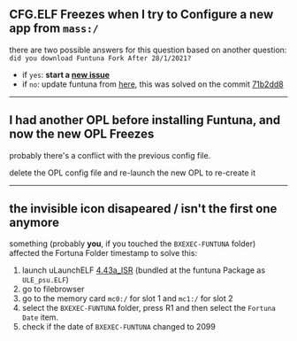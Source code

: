 

##  CFG.ELF Freezes when I try to Configure a new app from `mass:/` 

   there are two possible answers for this question based on another question: `did you download Funtuna Fork After 28/1/2021?`
   - if `yes`: __start a [new issue](https://github.com/israpps/Funtuna-Fork/issues)__
   - if `no`: update funtuna from [here](https://github.com/israpps/Funtuna-Fork/releases), this was solved on the commit [71b2dd8](https://github.com/israpps/Funtuna-Fork/commit/b9e3d8f4ff48df03c371a23702f78e8c52444e97)

***
## I had another OPL before installing Funtuna, and now the new OPL Freezes 

probably there's a conflict with the previous config file.

delete the OPL config file and re-launch the new OPL to re-create it

***

## the invisible icon disapeared / isn't the first one anymore

something (probably **you**, if you touched the `BXEXEC-FUNTUNA` folder) affected the Fortuna Folder timestamp
to solve this:
 1. launch uLaunchELF [4.43a_ISR](https://github.com/israpps/wLaunchELF_ISR/releases/tag/rev1) (bundled at the funtuna Package as `ULE_psu.ELF`)
 2. go to filebrowser
 3. go to the memory card `mc0:/` for slot 1 and `mc1:/` for slot 2
 4. select the `BXEXEC-FUNTUNA` folder, press R1 and then select the  `Fortuna Date` item.
 5. check if the date of `BXEXEC-FUNTUNA` changed to 2099




